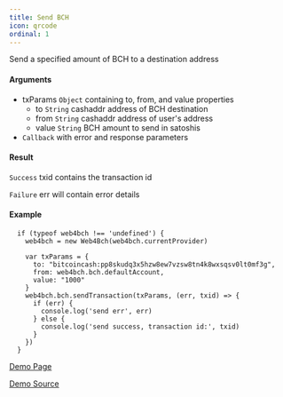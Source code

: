 ```yaml
---
title: Send BCH
icon: qrcode
ordinal: 1
---
```


Send a specified amount of BCH to a destination address

#### Arguments

-  txParams `Object` containing to, from, and value properties
   -  to `String` cashaddr address of BCH destination
   -  from `String` cashaddr address of user's address
   -  value `String` BCH amount to send in satoshis
-  `Callback` with error and response parameters

#### Result

`Success` txid contains the transaction id

`Failure` err will contain error details

#### Example

      if (typeof web4bch !== 'undefined') {
        web4bch = new Web4Bch(web4bch.currentProvider)

        var txParams = {
          to: "bitcoincash:pp8skudq3x5hzw8ew7vzsw8tn4k8wxsqsv0lt0mf3g",
          from: web4bch.bch.defaultAccount,
          value: "1000"
        }
        web4bch.bch.sendTransaction(txParams, (err, txid) => {
          if (err) {
            console.log('send err', err)
          } else {
            console.log('send success, transaction id:', txid)
          }
        })
      }

[Demo Page](https://badgerwallet.github.io/badger-samples/send-bch.html)

[Demo Source](https://github.com/BadgerWallet/badger-samples/blob/master/send-bch.html)